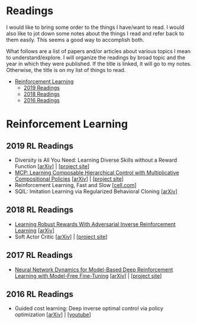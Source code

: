 # Readings

I would like to bring some order to the things I have/want to read. I would also like to jot down some notes about the things I read and refer back to them easily. This seems a good way to accomplish both.

What follows are a list of papers and/or articles about various topics I mean to understand/explore. I will organize the readings by broad topic and the year in which they were published. If the title is linked, it will go to my notes. Otherwise, the title is on my list of things to read.


- [Reinforcement Learning](#reinforcement-learning)
    - [2019 Readings](#2019-rl-readings)
    - [2018 Readings](#2018-rl-readings)
    - [2016 Readings](#2016-rl-readings)


# Reinforcement Learning

## 2019 RL Readings

- Diversity is All You Need: Learning Diverse Skills without a Reward Function [[arXiv](https://arxiv.org/abs/1802.06070)] | [[project site](https://sites.google.com/view/diayn/)]
- [MCP: Learning Composable Hierarchical Control with Multiplicative Compositional Policies](https://github.com/liamondrop/readings/blob/master/reinforcement-learning/multiplicative-compositional-policies.md) [[arXiv](https://arxiv.org/abs/1905.09808)] | [[project site](https://xbpeng.github.io/projects/MCP/)]
- Reinforcement Learning, Fast and Slow [[cell.com](https://www.cell.com/trends/cognitive-sciences/fulltext/S1364-6613(19)30061-0)]
- SQIL: Imitation Learning via Regularized Behavioral Cloning [[arXiv](https://arxiv.org/abs/1905.11108)]

## 2018 RL Readings

- [Learning Robust Rewards With Adversarial Inverse Reinforcement Learning](https://github.com/liamondrop/readings/blob/master/reinforcement-learning/learning-robust-rewards-with-adversarial-inverse-reinforcement-learning.md) [[arXiv](https://arxiv.org/abs/1710.11248)]
- Soft Actor Critic [[arXiv](https://arxiv.org/abs/1801.01290)] | [[project site](https://sites.google.com/view/soft-actor-critic)]

## 2017 RL Readings

- [Neural Network Dynamics for Model-Based Deep Reinforcement Learning with Model-Free Fine-Tuning](https://github.com/liamondrop/readings/blob/master/reinforcement-learning/neural-network-dynamics-for-model-based-drl.md) [[arXiv](https://arxiv.org/abs/1708.02596)] | [[project site](https://sites.google.com/view/mbmf)]

## 2016 RL Readings

- Guided cost learning: Deep inverse optimal control via policy optimization [[arXiv](https://arxiv.org/abs/1603.00448)] | [[youtube](https://www.youtube.com/watch?v=d9DlQSJQAoI)]
